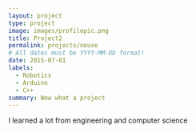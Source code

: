 ```yaml
---
layout: project
type: project
image: images/profilepic.png
title: Project2
permalink: projects/nouse
# All dates must be YYYY-MM-DD format!
date: 2015-07-01
labels:
  - Robotics
  - Arduino
  - C++
summary: Wow what a project
---
```


<div class="ui small rounded images">
 
</div>

I learned a lot from engineering and computer science

